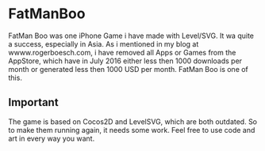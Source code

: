 # FatManBoo
FatMan Boo was one iPhone Game i have made with Level/SVG. It wa quite a success, especially in Asia.
As i mentioned in my blog at wwww.rogerboesch.com, i have removed all Apps or Games from the AppStore,
which have in July 2016 either less then 1000 downloads per month or generated less then 1000 USD per month.
FatMan Boo is one of this.

## Important
The game is based on Cocos2D and LevelSVG, which are both outdated. So to make them running again, it needs some
work. Feel free to use code and art in every way you want.
